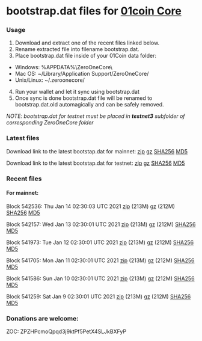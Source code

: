 # bootstrap.dat files for [01coin Core](https://01coin.io)

### Usage

1. Download and extract one of the recent files linked below.
2. Rename extracted file into filename bootstrap.dat.
3. Place bootstrap.dat file inside of your 01Coin data folder:
 - Windows: %APPDATA%\ZeroOneCore\
 - Mac OS: ~/Library/Application Support/ZeroOneCore/
 - Unix/Linux: ~/.zeroonecore/
4. Run your wallet and let it sync using bootstrap.dat
5. Once sync is done bootstrap.dat file will be renamed to bootstrap.dat.old automagically and can be safely removed.

_NOTE: bootstrap.dat for testnet must be placed in **testnet3** subfolder of corresponding ZeroOneCore folder_

### Latest files
Download link to the latest bootstap.dat for mainnet: [zip](https://files.01coin.io/mainnet/bootstrap.dat.zip) [gz](https://files.01coin.io/mainnet/bootstrap.dat.tar.gz) [SHA256](https://files.01coin.io/mainnet/sha256.txt) [MD5](https://files.01coin.io/mainnet/md5.txt)

Download link to the latest bootstap.dat for testnet: [zip](https://files.01coin.io/testnet/bootstrap.dat.zip) [gz](https://files.01coin.io/testnet/bootstrap.dat.tar.gz) [SHA256](https://files.01coin.io/testnet/sha256.txt) [MD5](https://files.01coin.io/testnet/md5.txt)

### Recent files

#### For mainnet:

Block 542536: Thu Jan 14 02:30:03 UTC 2021 [zip](https://files.01coin.io/mainnet/2021-01-14/bootstrap.dat.zip) (213M) [gz](https://files.01coin.io/mainnet/2021-01-14/bootstrap.dat.tar.gz) (212M) [SHA256](https://files.01coin.io/mainnet/2021-01-14/sha256.txt) [MD5](https://files.01coin.io/mainnet/2021-01-14/md5.txt)

Block 542157: Wed Jan 13 02:30:01 UTC 2021 [zip](https://files.01coin.io/mainnet/2021-01-13/bootstrap.dat.zip) (213M) [gz](https://files.01coin.io/mainnet/2021-01-13/bootstrap.dat.tar.gz) (212M) [SHA256](https://files.01coin.io/mainnet/2021-01-13/sha256.txt) [MD5](https://files.01coin.io/mainnet/2021-01-13/md5.txt)

Block 541973: Tue Jan 12 02:30:01 UTC 2021 [zip](https://files.01coin.io/mainnet/2021-01-12/bootstrap.dat.zip) (213M) [gz](https://files.01coin.io/mainnet/2021-01-12/bootstrap.dat.tar.gz) (212M) [SHA256](https://files.01coin.io/mainnet/2021-01-12/sha256.txt) [MD5](https://files.01coin.io/mainnet/2021-01-12/md5.txt)

Block 541705: Mon Jan 11 02:30:01 UTC 2021 [zip](https://files.01coin.io/mainnet/2021-01-11/bootstrap.dat.zip) (213M) [gz](https://files.01coin.io/mainnet/2021-01-11/bootstrap.dat.tar.gz) (212M) [SHA256](https://files.01coin.io/mainnet/2021-01-11/sha256.txt) [MD5](https://files.01coin.io/mainnet/2021-01-11/md5.txt)

Block 541586: Sun Jan 10 02:30:01 UTC 2021 [zip](https://files.01coin.io/mainnet/2021-01-10/bootstrap.dat.zip) (213M) [gz](https://files.01coin.io/mainnet/2021-01-10/bootstrap.dat.tar.gz) (212M) [SHA256](https://files.01coin.io/mainnet/2021-01-10/sha256.txt) [MD5](https://files.01coin.io/mainnet/2021-01-10/md5.txt)

Block 541259: Sat Jan  9 02:30:01 UTC 2021 [zip](https://files.01coin.io/mainnet/2021-01-09/bootstrap.dat.zip) (213M) [gz](https://files.01coin.io/mainnet/2021-01-09/bootstrap.dat.tar.gz) (212M) [SHA256](https://files.01coin.io/mainnet/2021-01-09/sha256.txt) [MD5](https://files.01coin.io/mainnet/2021-01-09/md5.txt)


### Donations are welcome:

ZOC: ZPZHPcmoQpqd3j9ktPf5PetX4SLJkBXFyP
